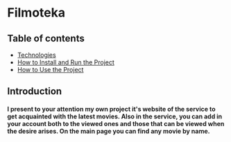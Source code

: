 # Filmoteka

## Table of contents

- [Technologies](#Technologies)
- [How to Install and Run the Project](#How-to-Install-and-Run-the-Project)
- [How to Use the Project](#How-to-Use-the-Project)

## Introduction

#### I present to your attention my own project it's website of the service to get acquainted with the latest movies. Also in the service, you can add in your account both to the viewed ones and those that can be viewed when the desire arises. On the main page you can find any movie by name.
